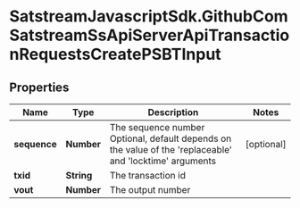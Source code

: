 # SatstreamJavascriptSdk.GithubComSatstreamSsApiServerApiTransactionRequestsCreatePSBTInput

## Properties
Name | Type | Description | Notes
------------ | ------------- | ------------- | -------------
**sequence** | **Number** | The sequence number Optional, default depends on the value of the &#x27;replaceable&#x27; and &#x27;locktime&#x27; arguments | [optional] 
**txid** | **String** | The transaction id | 
**vout** | **Number** | The output number | 
